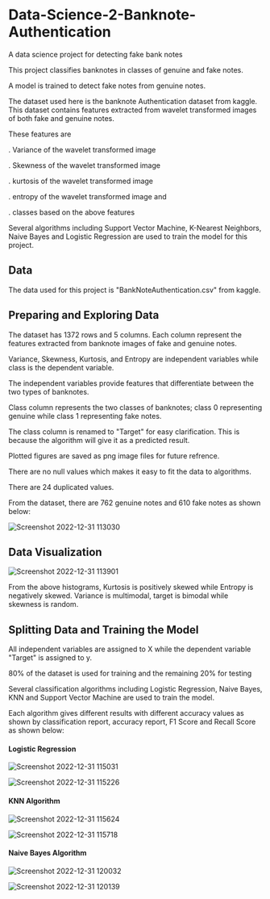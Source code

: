 # Data-Science-2-Banknote-Authentication
A data science project for detecting fake bank notes

This project classifies banknotes in classes of genuine and fake notes.

A model is trained to detect fake notes from genuine notes.

The dataset used here is the banknote Authentication dataset from kaggle. This dataset contains features extracted from wavelet transformed images of both fake and genuine notes.

These features are

. Variance of the wavelet transformed image

. Skewness of the wavelet transformed image

. kurtosis of the wavelet transformed image

. entropy of the wavelet transformed image and 

. classes based on the above features


Several algorithms including Support Vector Machine, K-Nearest Neighbors, Naive Bayes and Logistic Regression are used to train the model for this project.

## Data

The data used for this project is "BankNoteAuthentication.csv" from kaggle.

## Preparing and Exploring Data

The dataset has 1372 rows and 5 columns. Each column represent the features extracted from banknote images of fake and genuine notes.

Variance, Skewness,	Kurtosis, and	Entropy are independent variables while class is the dependent variable. 

The independent variables provide features that differentiate between the two types of banknotes.

Class column represents the two classes of banknotes; class 0 representing genuine while class 1 representing fake notes.

The class column is renamed to "Target" for easy clarification. This is because the algorithm will give it as a predicted result.

Plotted figures are saved as png image files for future refrence.

There are no null values which makes it easy to fit the data to algorithms.

There are 24 duplicated values.

From the dataset, there are 762 genuine notes and 610 fake notes as shown below:

![Screenshot 2022-12-31 113030](https://user-images.githubusercontent.com/78556152/210130545-39e65cf6-caa0-4cab-881c-c4901bd6a24e.png)

## Data Visualization

![Screenshot 2022-12-31 113901](https://user-images.githubusercontent.com/78556152/210130723-efbdf2d1-c6c4-456c-be50-fb19a892c293.png)

From the above histograms, Kurtosis is positively skewed while Entropy is negatively skewed. Variance is multimodal, target is bimodal while skewness is random.

## Splitting Data and Training the Model

All independent variables are assigned to X while the dependent variable "Target" is assigned to y.

80% of the dataset is used for training and the remaining 20% for testing

Several classification algorithms including Logistic Regression, Naive Bayes, KNN and Support Vector Machine are used to train the model.

Each algorithm gives different results with different accuracy values as shown by classification report, accuracy report, F1 Score and Recall Score as shown below:

#### Logistic Regression

![Screenshot 2022-12-31 115031](https://user-images.githubusercontent.com/78556152/210130975-647dde8a-9e59-4ee7-b36c-c9a2959bfe49.png)

![Screenshot 2022-12-31 115226](https://user-images.githubusercontent.com/78556152/210131009-a6a4d304-5ebf-41a4-8f22-babb555f1ace.png)

#### KNN Algorithm

![Screenshot 2022-12-31 115624](https://user-images.githubusercontent.com/78556152/210131109-852ec52b-95f3-478f-b0b4-0db8a1d919f9.png)

![Screenshot 2022-12-31 115718](https://user-images.githubusercontent.com/78556152/210131134-d1900a07-92d6-42c5-845b-0626b6036b6c.png)

#### Naive Bayes Algorithm

![Screenshot 2022-12-31 120032](https://user-images.githubusercontent.com/78556152/210131197-ac55ecff-26fd-4478-b3e1-20ab4f2d60ea.png)

![Screenshot 2022-12-31 120139](https://user-images.githubusercontent.com/78556152/210131220-7b002a08-4086-47b4-97a3-5a906c075b8d.png)
